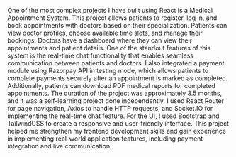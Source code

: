 One of the most complex projects I have built using React is a Medical Appointment System. This project allows patients to register, log in, and book appointments with doctors based on their specialization. Patients can view doctor profiles, choose available time slots, and manage their bookings. Doctors have a dashboard where they can view their appointments and patient details. One of the standout features of this system is the real-time chat functionality that enables seamless communication between patients and doctors. I also integrated a payment module using Razorpay API in testing mode, which allows patients to complete payments securely after an appointment is marked as completed. Additionally, patients can download PDF medical reports for completed appointments. The duration of the project was approximately 3.5 months, and it was a self-learning project done independently. I used React Router for page navigation, Axios to handle HTTP requests, and Socket.IO for implementing the real-time chat feature. For the UI, I used Bootstrap and TailwindCSS to create a responsive and user-friendly interface. This project helped me strengthen my frontend development skills and gain experience in implementing real-world application features, including payment integration and live communication.


